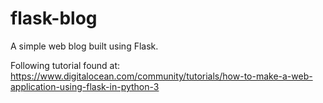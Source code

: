 # flask-blog
A simple web blog built using Flask.

Following tutorial found at: https://www.digitalocean.com/community/tutorials/how-to-make-a-web-application-using-flask-in-python-3
